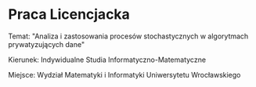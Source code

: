 # Praca Licencjacka

Temat: "Analiza i zastosowania procesów stochastycznych w algorytmach prywatyzujących dane"

Kierunek: Indywidualne Studia Informatyczno-Matematyczne

Miejsce: Wydział Matematyki i Informatyki Uniwersytetu Wrocławskiego 
